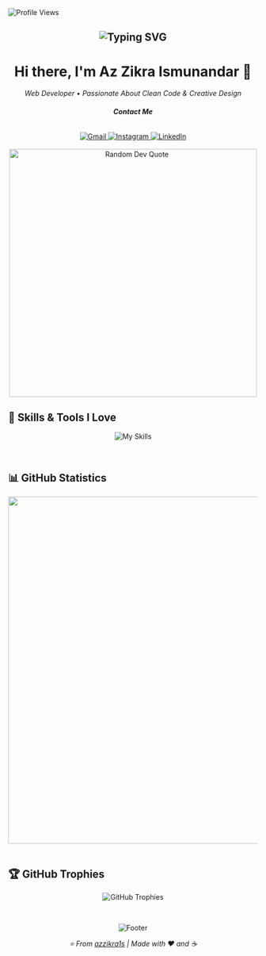 <div align="left">
  <img src="https://komarev.com/ghpvc/?username=azzikra1s&label=VISITORS&color=8A2BE2&style=for-the-badge" alt="Profile Views" />
</div>

<h2 align="center">
  <img src="https://readme-typing-svg.herokuapp.com?font=Fira+Code&weight=600&size=30&pause=1000&color=8A2BE2&center=true&vCenter=true&width=750&lines=HELLO+WORLD!+🌍;WELCOME+TO+MY+CODING+UNIVERSE!+🚀;EAT,+SLEEP,+CODE,+REPEAT!+💻;DO+WHAT+YOU+LOVE,+LOVE+WHAT+YOU+CODE!+💜" alt="Typing SVG" />
</h2>

<h1 align="center">Hi there, I'm Az Zikra Ismunandar 👋</h1>

<p align="center">
  <em>Web Developer • Passionate About Clean Code & Creative Design</em>
</p>

<h6 align="center">
  <strong>Contact Me</strong>
</h6>

<div align="center">
  <a href="mailto:azzikra.ismunandar08@gmail.com">
    <img src="https://img.shields.io/badge/Gmail-D14836?style=for-the-badge&logo=gmail&logoColor=white" alt="Gmail">
  </a>
  <a href="https://www.instagram.com/azzikra1s">
    <img src="https://img.shields.io/badge/Instagram-E4405F?style=for-the-badge&logo=instagram&logoColor=white" alt="Instagram">
  </a>
  <a href="https://www.linkedin.com/in/azzikra1s">
    <img src="https://img.shields.io/badge/LinkedIn-0A66C2?style=for-the-badge&logo=linkedin&logoColor=white" alt="LinkedIn">
  </a>
</div>

<br>

<div align="center">
  <img src="https://quotes-github-readme.vercel.app/api?type=horizontal&theme=tokyonight&border=true&borderColor=8A2BE2" alt="Random Dev Quote" width="500">
</div>


## 🍃 Skills & Tools I Love

<p align="center">
  <img src="https://skillicons.dev/icons?i=html,css,javascript,php,python,java,bootstrap,figma,tailwind,laravel,nodejs,vue,mysql,mongodb,sqlite,git&theme=light&perline=8" alt="My Skills">
</p>

<br>

## 📊 GitHub Statistics

<div align="center">
  <img src="https://github-profile-summary-cards.vercel.app/api/cards/profile-details?username=azzikra1s&theme=tokyonight" width="700" />
</div>

<br>

## 🏆 GitHub Trophies

<p align="center">
  <img src="https://github-profile-trophy.vercel.app/?username=azzikra1s&theme=aura&no-frame=true&row=1&column=7&margin-w=15&margin-h=15" alt="GitHub Trophies">
</p>

<br>

<p align="center">
  <img src="https://capsule-render.vercel.app/api?type=waving&color=gradient&customColorList=1&height=100&section=footer&text=Thanks%20for%20visiting!&fontSize=20&fontColor=fff&animation=twinkling" alt="Footer">
</p>

<p align="center">
  <i>⭐️ From <a href="https://github.com/azzikra1s">azzikra1s</a> | Made with ❤️ and ☕</i>
</p>
